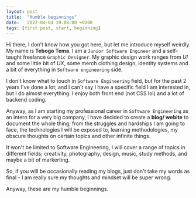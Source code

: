 ```yaml
---
layout: post
title:  "Humble beginnings"
date:   2022-04-04 19:08:00 +0200
tags: [first post, start, beginning]
---
```

Hi there, I don't know how you got here, but let me introduce myself weirdly. My name is **Tebogo Tema**. I am a `Junior Software Engineer` and a self-taught freelance `Graphic Designer`. My graphic design work ranges from *UI* and some little bit of *UX*, some merch clothing design, identity systems and a bit of everything in `Software engineering` side. 

I don't know what to touch in `Software Engineering` field, but for the past 2 years I've done a lot; and I can't say I have a specific field I am interested in, but I do almost everything. I enjoy both front end (not CSS lol) and a lot of backend coding.

Anyway, as I am starting my professional career in `Software Engineering` as an intern for a very big company, I have decided to create a **blog/ webite** to document the whole thing; from the struggles and hardships I am going to face, the technologies I will be exposed to, learning methodologies, my obscure thoughts on certain topics and other infinite things.

It won't be limited to Software Engineering, I will cover a range of topics in different fields; creativity, photography, design, music, study methods, and maybe a bit of markerting.

So, if you will be occasionally reading my blogs, just don't take my words as final - I am really sure my thoughts and mindset will be super wrong. 

Anyway, these are my humble beginnings.
